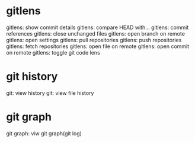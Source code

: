 # gitlens
gitlens: show commit details
gitlens: compare HEAD with...
gitlens: commit references
gitlens: close unchanged files
gitlens: open branch on remote
gitlens: open settings
gitlens: pull repositories
gitlens: push repositories
gitlens: fetch repositories
gitlens: open file on remote
gitlens: open commit on remote
gitlens: toggle git code lens
# git history
git: view history
git: view file history
# git graph
git graph: viw git graph(git log)

